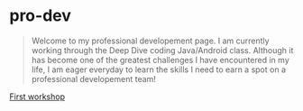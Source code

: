 # pro-dev
 > Welcome to my professional developement page. I am currently working through the Deep Dive coding Java/Android class. Although it has become one of the greatest challenges I have encountered in my life, I am eager everyday to learn the skills I need to earn a spot on a professional developement team!

[First workshop](First_workshop.md)
